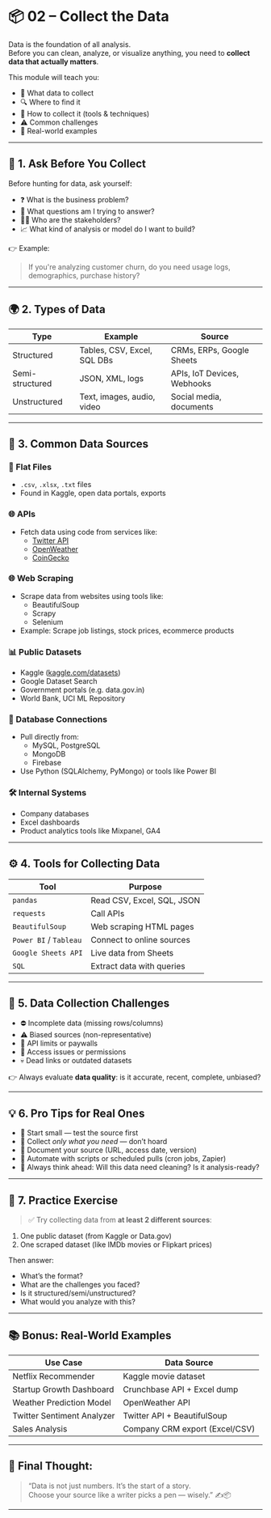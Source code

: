 # 📦 02 – Collect the Data

Data is the foundation of all analysis.  
Before you can clean, analyze, or visualize anything, you need to **collect data that actually matters**.

This module will teach you:

- 🎯 What data to collect
- 🔍 Where to find it
- 🧰 How to collect it (tools & techniques)
- ⚠️ Common challenges
- 📁 Real-world examples

---

## 🧠 1. Ask Before You Collect

Before hunting for data, ask yourself:

- ❓ What is the business problem?
- 🎯 What questions am I trying to answer?
- 🧑‍💼 Who are the stakeholders?
- 📈 What kind of analysis or model do I want to build?

👉 Example:
> If you're analyzing customer churn, do you need usage logs, demographics, purchase history?

---

## 🌍 2. Types of Data

| Type       | Example                               | Source                       |
|------------|----------------------------------------|------------------------------|
| Structured | Tables, CSV, Excel, SQL DBs            | CRMs, ERPs, Google Sheets    |
| Semi-structured | JSON, XML, logs                  | APIs, IoT Devices, Webhooks  |
| Unstructured | Text, images, audio, video         | Social media, documents      |

---

## 🔧 3. Common Data Sources

### 📄 Flat Files
- `.csv`, `.xlsx`, `.txt` files
- Found in Kaggle, open data portals, exports

### 🌐 APIs
- Fetch data using code from services like:
  - [Twitter API](https://developer.twitter.com/)
  - [OpenWeather](https://openweathermap.org/api)
  - [CoinGecko](https://www.coingecko.com/en/api)

### 🌐 Web Scraping
- Scrape data from websites using tools like:
  - BeautifulSoup
  - Scrapy
  - Selenium
- Example: Scrape job listings, stock prices, ecommerce products

### 📊 Public Datasets
- Kaggle ([kaggle.com/datasets](https://www.kaggle.com/datasets))
- Google Dataset Search
- Government portals (e.g. data.gov.in)
- World Bank, UCI ML Repository

### 🧪 Database Connections
- Pull directly from:
  - MySQL, PostgreSQL
  - MongoDB
  - Firebase
- Use Python (SQLAlchemy, PyMongo) or tools like Power BI

### 🛠️ Internal Systems
- Company databases
- Excel dashboards
- Product analytics tools like Mixpanel, GA4

---

## ⚙️ 4. Tools for Collecting Data

| Tool        | Purpose                             |
|-------------|-------------------------------------|
| `pandas`    | Read CSV, Excel, SQL, JSON          |
| `requests`  | Call APIs                           |
| `BeautifulSoup` | Web scraping HTML pages        |
| `Power BI` / `Tableau` | Connect to online sources |
| `Google Sheets API` | Live data from Sheets       |
| `SQL`       | Extract data with queries           |

---

## 🧯 5. Data Collection Challenges

- ⛔ Incomplete data (missing rows/columns)
- ⚠️ Biased sources (non-representative)
- 🚫 API limits or paywalls
- 🔐 Access issues or permissions
- 💀 Dead links or outdated datasets

👉 Always evaluate **data quality**: is it accurate, recent, complete, unbiased?

---

## 💡 6. Pro Tips for Real Ones

- 🔎 Start small — test the source first
- 🧼 Collect *only what you need* — don’t hoard
- 🧾 Document your source (URL, access date, version)
- 🔁 Automate with scripts or scheduled pulls (cron jobs, Zapier)
- 🧠 Always think ahead: Will this data need cleaning? Is it analysis-ready?

---

## 🧪 7. Practice Exercise

> ✅ Try collecting data from **at least 2 different sources**:

1. One public dataset (from Kaggle or Data.gov)
2. One scraped dataset (like IMDb movies or Flipkart prices)

Then answer:
- What’s the format?
- What are the challenges you faced?
- Is it structured/semi/unstructured?
- What would you analyze with this?

---

## 📚 Bonus: Real-World Examples

| Use Case                          | Data Source                                |
|----------------------------------|--------------------------------------------|
| Netflix Recommender              | Kaggle movie dataset                       |
| Startup Growth Dashboard         | Crunchbase API + Excel dump                |
| Weather Prediction Model         | OpenWeather API                            |
| Twitter Sentiment Analyzer       | Twitter API + BeautifulSoup                |
| Sales Analysis                   | Company CRM export (Excel/CSV)             |

---

## 🧘 Final Thought:

> “Data is not just numbers. It’s the start of a story.  
Choose your source like a writer picks a pen — wisely.” ✍️📦

---

